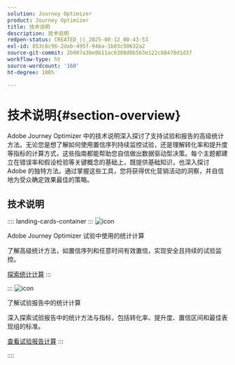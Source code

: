 ```yaml
---
solution: Journey Optimizer
product: Journey Optimizer
title: 技术说明
description: 技术说明
redpen-status: CREATED_||_2025-08-12_00-43-53
exl-id: 853c6c96-2dab-495f-946a-1b03c50632a2
source-git-commit: 2b907a3be8b11ac6308d0b563e122c88478d1d37
workflow-type: ht
source-wordcount: '160'
ht-degree: 100%

---
```


# 技术说明{#section-overview}

Adobe Journey Optimizer 中的技术说明深入探讨了支持试验和报告的高级统计方法。无论您是想了解如何使用置信序列持续监控试验，还是理解转化率和提升度等指标的计算方式，这些指南都能帮助您自信做出数据驱动型决策。每个主题都建立在错误率和假设检验等关键概念的基础上，既提供基础知识，也深入探讨 Adobe 的独特方法。通过掌握这些工具，您将获得优化营销活动的洞察，并自信地为受众确定效果最佳的策略。

## 技术说明

:::: landing-cards-container
:::
![icon](https://cdn.experienceleague.adobe.com/icons/book.svg)

Adobe Journey Optimizer 试验中使用的统计计算

了解高级统计方法，如置信序列和任意时间有效置信，实现安全且持续的试验监控。

[探索统计计算](../using/content-management/experiment-calculations.md)
:::

:::
![icon](https://cdn.experienceleague.adobe.com/icons/chart-line.svg)

了解试验报告中的统计计算

深入探索试验报告中的统计方法与指标，包括转化率、提升度、置信区间和最佳表现组的标准。

[查看试验报告计算](../using/content-management/experiment-report-calculations.md)
:::

::::
